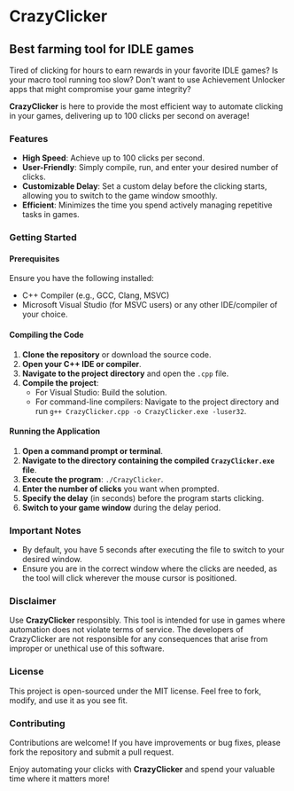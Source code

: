 # CrazyClicker

## Best farming tool for IDLE games

Tired of clicking for hours to earn rewards in your favorite IDLE games? Is your macro tool running too slow? Don't want to use Achievement Unlocker apps that might compromise your game integrity?

**CrazyClicker** is here to provide the most efficient way to automate clicking in your games, delivering up to 100 clicks per second on average!

### Features

- **High Speed**: Achieve up to 100 clicks per second.
- **User-Friendly**: Simply compile, run, and enter your desired number of clicks.
- **Customizable Delay**: Set a custom delay before the clicking starts, allowing you to switch to the game window smoothly.
- **Efficient**: Minimizes the time you spend actively managing repetitive tasks in games.

### Getting Started

#### Prerequisites

Ensure you have the following installed:
- C++ Compiler (e.g., GCC, Clang, MSVC)
- Microsoft Visual Studio (for MSVC users) or any other IDE/compiler of your choice.

#### Compiling the Code

1. **Clone the repository** or download the source code.
2. **Open your C++ IDE or compiler**.
3. **Navigate to the project directory** and open the `.cpp` file.
4. **Compile the project**:
   - For Visual Studio: Build the solution.
   - For command-line compilers: Navigate to the project directory and run `g++ CrazyClicker.cpp -o CrazyClicker.exe -luser32`.

#### Running the Application

1. **Open a command prompt or terminal**.
2. **Navigate to the directory containing the compiled `CrazyClicker.exe` file**.
3. **Execute the program**: `./CrazyClicker`.
4. **Enter the number of clicks** you want when prompted.
5. **Specify the delay** (in seconds) before the program starts clicking.
6. **Switch to your game window** during the delay period.

### Important Notes

- By default, you have 5 seconds after executing the file to switch to your desired window.
- Ensure you are in the correct window where the clicks are needed, as the tool will click wherever the mouse cursor is positioned.

### Disclaimer

Use **CrazyClicker** responsibly. This tool is intended for use in games where automation does not violate terms of service. The developers of CrazyClicker are not responsible for any consequences that arise from improper or unethical use of this software.

### License

This project is open-sourced under the MIT license. Feel free to fork, modify, and use it as you see fit.

### Contributing

Contributions are welcome! If you have improvements or bug fixes, please fork the repository and submit a pull request.

Enjoy automating your clicks with **CrazyClicker** and spend your valuable time where it matters more!
